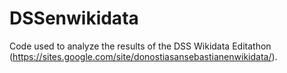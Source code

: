 # DSSenwikidata
Code used to analyze the results of the DSS Wikidata Editathon (https://sites.google.com/site/donostiasansebastianenwikidata/).
